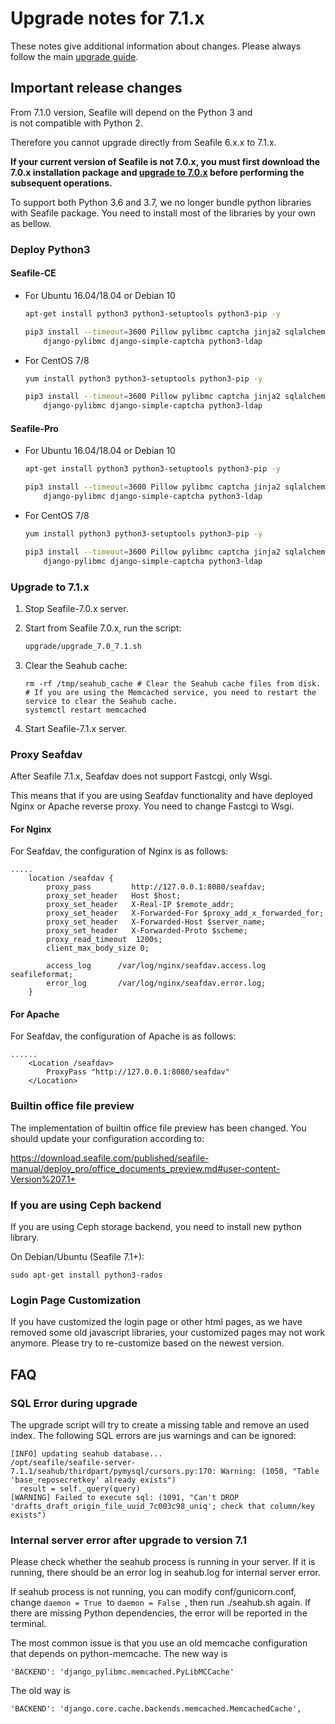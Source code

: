 # Upgrade notes for 7.1.x

These notes give additional information about changes.
Please always follow the main [upgrade guide](./upgrade.md).

## Important release changes

From 7.1.0 version, Seafile will depend on the Python 3 and is not compatible with Python 2.

Therefore you cannot upgrade directly from Seafile 6.x.x to 7.1.x.

**If your current version of Seafile is not 7.0.x, you must first download the 7.0.x installation package and **[**upgrade to 7.0.x**](./upgrade_notes_for_7.0.x.md)** before performing the subsequent operations.**

To support both Python 3.6 and 3.7, we no longer bundle python libraries with Seafile package. You need to install most of the libraries by your own as bellow.

### Deploy Python3

#### Seafile-CE

* For Ubuntu 16.04/18.04 or Debian 10

  ```sh
  apt-get install python3 python3-setuptools python3-pip -y

  pip3 install --timeout=3600 Pillow pylibmc captcha jinja2 sqlalchemy \
      django-pylibmc django-simple-captcha python3-ldap

  ```

* For CentOS 7/8

  ```sh
  yum install python3 python3-setuptools python3-pip -y

  pip3 install --timeout=3600 Pillow pylibmc captcha jinja2 sqlalchemy \
      django-pylibmc django-simple-captcha python3-ldap

  ```

#### Seafile-Pro

* For Ubuntu 16.04/18.04 or Debian 10

  ```sh
  apt-get install python3 python3-setuptools python3-pip -y

  pip3 install --timeout=3600 Pillow pylibmc captcha jinja2 sqlalchemy \
      django-pylibmc django-simple-captcha python3-ldap

  ```

* For CentOS 7/8

  ```sh
  yum install python3 python3-setuptools python3-pip -y

  pip3 install --timeout=3600 Pillow pylibmc captcha jinja2 sqlalchemy \
      django-pylibmc django-simple-captcha python3-ldap

  ```

### Upgrade to 7.1.x

1. Stop Seafile-7.0.x server.
2. Start from Seafile 7.0.x, run the script:

   ```sh
   upgrade/upgrade_7.0_7.1.sh

   ```

3. Clear the Seahub cache:

   ```
   rm -rf /tmp/seahub_cache # Clear the Seahub cache files from disk.
   # If you are using the Memcached service, you need to restart the service to clear the Seahub cache.
   systemctl restart memcached

   ```

4. Start Seafile-7.1.x server.

### Proxy Seafdav

After Seafile 7.1.x, Seafdav does not support Fastcgi, only Wsgi.

This means that if you are using Seafdav functionality and have deployed Nginx or Apache reverse proxy. You need to change Fastcgi to Wsgi.

#### For Nginx

For Seafdav, the configuration of Nginx is as follows:

```
.....
    location /seafdav {
        proxy_pass         http://127.0.0.1:8080/seafdav;
        proxy_set_header   Host $host;
        proxy_set_header   X-Real-IP $remote_addr;
        proxy_set_header   X-Forwarded-For $proxy_add_x_forwarded_for;
        proxy_set_header   X-Forwarded-Host $server_name;
        proxy_set_header   X-Forwarded-Proto $scheme;
        proxy_read_timeout  1200s;
        client_max_body_size 0;

        access_log      /var/log/nginx/seafdav.access.log seafileformat;
        error_log       /var/log/nginx/seafdav.error.log;
    }

```

#### For Apache

For Seafdav, the configuration of Apache is as follows:

```
......
    <Location /seafdav>
        ProxyPass "http://127.0.0.1:8080/seafdav"
    </Location>

```

### Builtin office file preview

The implementation of builtin office file preview has been changed. You should update your configuration according to:

<https://download.seafile.com/published/seafile-manual/deploy_pro/office_documents_preview.md#user-content-Version%207.1+>

### If you are using Ceph backend

If you are using Ceph storage backend, you need to install new python library.

On Debian/Ubuntu (Seafile 7.1+):

```
sudo apt-get install python3-rados

```

### Login Page Customization

If you have customized the login page or other html pages, as we have removed some old javascript libraries, your customized pages may not work anymore. Please try to re-customize based on the newest version.

## FAQ

### SQL Error during upgrade

The upgrade script will try to create a missing table and remove an used index. The following SQL errors are jus warnings and can be ignored:

```
[INFO] updating seahub database...
/opt/seafile/seafile-server-7.1.1/seahub/thirdpart/pymysql/cursors.py:170: Warning: (1050, "Table 'base_reposecretkey' already exists")
  result = self._query(query)
[WARNING] Failed to execute sql: (1091, "Can't DROP 'drafts_draft_origin_file_uuid_7c003c98_uniq'; check that column/key exists")

```

### Internal server error after upgrade to version 7.1

Please check whether the seahub process is running in your server. If it is running, there should be an error log in seahub.log for internal server error.

If seahub process is not running, you can modify conf/gunicorn.conf, change `daemon = True`  to `daemon = False`  , then run ./seahub.sh again. If there are missing Python dependencies, the error will be reported in the terminal.

The most common issue is that you use an old memcache configuration that depends on python-memcache. The new way is

```
'BACKEND': 'django_pylibmc.memcached.PyLibMCCache'

```

The old way is

```
'BACKEND': 'django.core.cache.backends.memcached.MemcachedCache',

```


